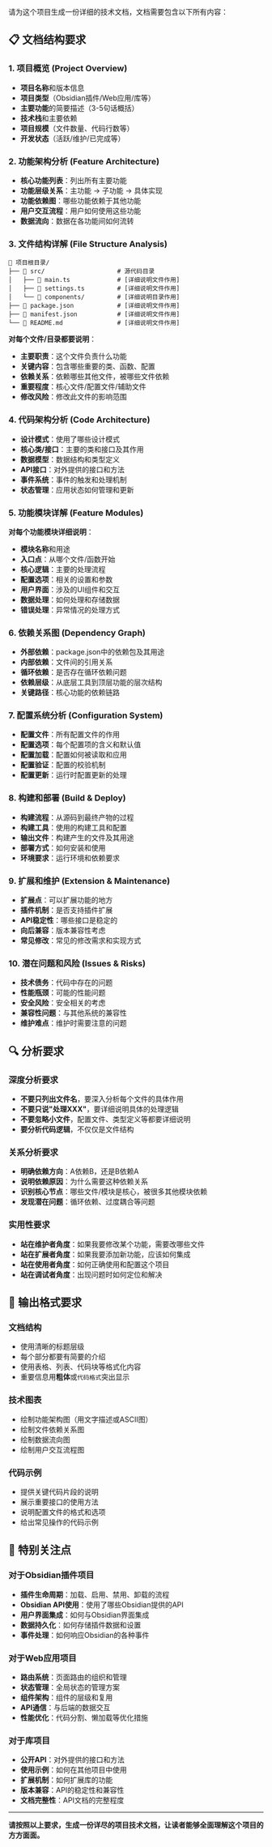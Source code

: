 

请为这个项目生成一份详细的技术文档，文档需要包含以下所有内容：

## 📋 文档结构要求

### 1. 项目概览 (Project Overview)
- **项目名称**和版本信息
- **项目类型**（Obsidian插件/Web应用/库等）
- **主要功能**的简要描述（3-5句话概括）
- **技术栈**和主要依赖
- **项目规模**（文件数量、代码行数等）
- **开发状态**（活跃/维护/已完成等）

### 2. 功能架构分析 (Feature Architecture)
- **核心功能列表**：列出所有主要功能
- **功能层级关系**：主功能 → 子功能 → 具体实现
- **功能依赖图**：哪些功能依赖于其他功能
- **用户交互流程**：用户如何使用这些功能
- **数据流向**：数据在各功能间如何流转

### 3. 文件结构详解 (File Structure Analysis)
```
📁 项目根目录/
├── 📁 src/                    # 源代码目录
│   ├── 📄 main.ts             # [详细说明文件作用]
│   ├── 📄 settings.ts         # [详细说明文件作用]
│   └── 📁 components/         # [详细说明目录作用]
├── 📄 package.json            # [详细说明文件作用]
├── 📄 manifest.json           # [详细说明文件作用]
└── 📄 README.md               # [详细说明文件作用]
```

**对每个文件/目录都要说明**：
- **主要职责**：这个文件负责什么功能
- **关键内容**：包含哪些重要的类、函数、配置
- **依赖关系**：依赖哪些其他文件，被哪些文件依赖
- **重要程度**：核心文件/配置文件/辅助文件
- **修改风险**：修改此文件的影响范围

### 4. 代码架构分析 (Code Architecture)
- **设计模式**：使用了哪些设计模式
- **核心类/接口**：主要的类和接口及其作用
- **数据模型**：数据结构和类型定义
- **API接口**：对外提供的接口和方法
- **事件系统**：事件的触发和处理机制
- **状态管理**：应用状态如何管理和更新

### 5. 功能模块详解 (Feature Modules)
**对每个功能模块详细说明**：
- **模块名称**和用途
- **入口点**：从哪个文件/函数开始
- **核心逻辑**：主要的处理流程
- **配置选项**：相关的设置和参数
- **用户界面**：涉及的UI组件和交互
- **数据处理**：如何处理和存储数据
- **错误处理**：异常情况的处理方式

### 6. 依赖关系图 (Dependency Graph)
- **外部依赖**：package.json中的依赖包及其用途
- **内部依赖**：文件间的引用关系
- **循环依赖**：是否存在循环依赖问题
- **依赖层级**：从底层工具到顶层功能的层次结构
- **关键路径**：核心功能的依赖链路

### 7. 配置系统分析 (Configuration System)
- **配置文件**：所有配置文件的作用
- **配置选项**：每个配置项的含义和默认值
- **配置加载**：配置如何被读取和应用
- **配置验证**：配置的校验机制
- **配置更新**：运行时配置更新的处理

### 8. 构建和部署 (Build & Deploy)
- **构建流程**：从源码到最终产物的过程
- **构建工具**：使用的构建工具和配置
- **输出文件**：构建产生的文件及其用途
- **部署方式**：如何安装和使用
- **环境要求**：运行环境和依赖要求

### 9. 扩展和维护 (Extension & Maintenance)
- **扩展点**：可以扩展功能的地方
- **插件机制**：是否支持插件扩展
- **API稳定性**：哪些接口是稳定的
- **向后兼容**：版本兼容性考虑
- **常见修改**：常见的修改需求和实现方式

### 10. 潜在问题和风险 (Issues & Risks)
- **技术债务**：代码中存在的问题
- **性能瓶颈**：可能的性能问题
- **安全风险**：安全相关的考虑
- **兼容性问题**：与其他系统的兼容性
- **维护难点**：维护时需要注意的问题

## 🔍 分析要求

### 深度分析要求
- **不要只列出文件名**，要深入分析每个文件的具体作用
- **不要只说"处理XXX"**，要详细说明具体的处理逻辑
- **不要忽略小文件**，配置文件、类型定义等都要详细说明
- **要分析代码逻辑**，不仅仅是文件结构

### 关系分析要求
- **明确依赖方向**：A依赖B，还是B依赖A
- **说明依赖原因**：为什么需要这种依赖关系
- **识别核心节点**：哪些文件/模块是核心，被很多其他模块依赖
- **发现潜在问题**：循环依赖、过度耦合等问题

### 实用性要求
- **站在维护者角度**：如果我要修改某个功能，需要改哪些文件
- **站在扩展者角度**：如果我要添加新功能，应该如何集成
- **站在使用者角度**：如何正确使用和配置这个项目
- **站在调试者角度**：出现问题时如何定位和解决

## 📝 输出格式要求

### 文档结构
- 使用清晰的标题层级
- 每个部分都要有简要的介绍
- 使用表格、列表、代码块等格式化内容
- 重要信息用**粗体**或`代码格式`突出显示

### 技术图表
- 绘制功能架构图（用文字描述或ASCII图）
- 绘制文件依赖关系图
- 绘制数据流向图
- 绘制用户交互流程图

### 代码示例
- 提供关键代码片段的说明
- 展示重要接口的使用方法
- 说明配置文件的格式和选项
- 给出常见操作的代码示例

## 🎯 特别关注点

### 对于Obsidian插件项目
- **插件生命周期**：加载、启用、禁用、卸载的流程
- **Obsidian API使用**：使用了哪些Obsidian提供的API
- **用户界面集成**：如何与Obsidian界面集成
- **数据持久化**：如何存储插件数据和设置
- **事件处理**：如何响应Obsidian的各种事件

### 对于Web应用项目
- **路由系统**：页面路由的组织和管理
- **状态管理**：全局状态的管理方案
- **组件架构**：组件的层级和复用
- **API通信**：与后端的数据交互
- **性能优化**：代码分割、懒加载等优化措施

### 对于库项目
- **公开API**：对外提供的接口和方法
- **使用示例**：如何在其他项目中使用
- **扩展机制**：如何扩展库的功能
- **版本兼容**：API的稳定性和兼容性
- **文档完整性**：API文档的完整程度

---

**请按照以上要求，生成一份详尽的项目技术文档，让读者能够全面理解这个项目的方方面面。**
